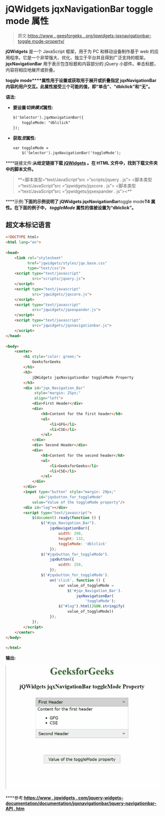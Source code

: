# jQWidgets jqxNavigationBar toggle mode 属性

> 原文:[https://www . geesforgeks . org/jqwidgets-jqxnavigationbar-toggle mode-property/](https://www.geeksforgeeks.org/jqwidgets-jqxnavigationbar-togglemode-property/)

**jQWidgets** 是一个 JavaScript 框架，用于为 PC 和移动设备制作基于 web 的应用程序。它是一个非常强大、优化、独立于平台并且得到广泛支持的框架。 **jqxNavigationBar** 用于表示包含标题和内容部分的 jQuery 小部件。单击标题，内容将相应地展开或折叠。

**toggle mode****属性用于设置或获取用于展开或折叠指定 jqxNavigationBar 内容的用户交互。此属性接受三个可能的值，即“单击”、“dblclick”和“无”。**

****语法:****

*   **要设置*切换模式*属性:**

    ```html
    $('Selector').jqxNavigationBar({ 
        toggleMode: "dblclick" 
    }); 
    ```

*   **获取*至*属性:**

    ```html
    var toggleMode = 
        $('Selector').jqxNavigationBar('toggleMode');
    ```

****链接文件:**从给定链接下载 [jQWidgets](https://www.jqwidgets.com/download/) 。在 HTML 文件中，找到下载文件夹中的脚本文件。**

> <link rel="”stylesheet”" href="”jqwidgets/styles/jqx.base.css”" type="”text/css”"> **<脚本类型=“text/JavaScript”src =“scripts/jquery . js”></脚本>
> <脚本类型=“text/JavaScript”src =“jqwidgets/jqxcore . js”></脚本>
> <脚本类型=“text/JavaScript”src =“jqwidgets/jqxexpander . js”><**

****示例:**下面的示例说明了 jQWidgets jqxNavigationBar**toggle mode**T4 属性。在下面的例子中， ***toggleMode*** 属性的值被设置为“dblclick”。**

## **超文本标记语言**

```html
<!DOCTYPE html>
<html lang="en">

<head>
    <link rel="stylesheet" 
          href="jqwidgets/styles/jqx.base.css" 
          type="text/css"/>
    <script type="text/javascript" 
            src="scripts/jquery.js">
    </script>
    <script type="text/javascript" 
            src="jqwidgets/jqxcore.js">
    </script>
    <script type="text/javascript" 
            src="jqwidgets/jqxexpander.js">
    </script>
    <script type="text/javascript" 
            src="jqwidgets/jqxnavigationbar.js">
    </script>
</head>

<body>
    <center>
        <h1 style="color: green;">
            GeeksforGeeks
        </h1>
        <h3>
            jQWidgets jqxNavigationBar toggleMode Property
        </h3>
        <div id="jqx_Navigation_Bar" 
             style="margin: 25px;" 
             align="left">
            <div>First Header</div>
            <div>
                <h8>Content for the first header</h8>
                <ul>
                    <li>GFG</li>
                    <li>CSE</li>
                </ul>
            </div>
            <div> Second Header</div>
            <div>
                <h8>Content for the second header</h8>
                <ul>
                    <li>GeeksforGeeks</li>
                    <li>CSE</li>
                </ul>
            </div>
        </div>
        <input type="button" style="margin: 29px;" 
               id="jqxbutton_for_toggleMode"
            value="Value of the toggleMode property"/>
        <div id="log"></div>
        <script type="text/javascript">
            $(document).ready(function () {
                $("#jqx_Navigation_Bar").
                    jqxNavigationBar({
                        width: 290,
                        height: 132,
                        toggleMode: 'dblclick'
                    });
                $("#jqxbutton_for_toggleMode").
                    jqxButton({
                        width: 250,
                    });
                $('#jqxbutton_for_toggleMode').
                    on('click', function () {
                        var value_of_toggleMode =
                            $('#jqx_Navigation_Bar').
                                jqxNavigationBar(
                                    'toggleMode');
                        $("#log").html(JSON.stringify(
                            value_of_toggleMode))
                    });
            });
        </script>
    </center>
</body>

</html>
```

****输出:****

**![](img/964a6bd8ddb8eb8a11c3cebfb595b225.png)**

****参考:**[https://www . jqwidgets . com/jquery-widgets-documentation/documentation/jqxnavigationbar/jquery-navigationbar-API . htm](https://www.jqwidgets.com/jquery-widgets-documentation/documentation/jqxnavigationbar/jquery-navigationbar-api.htm)**